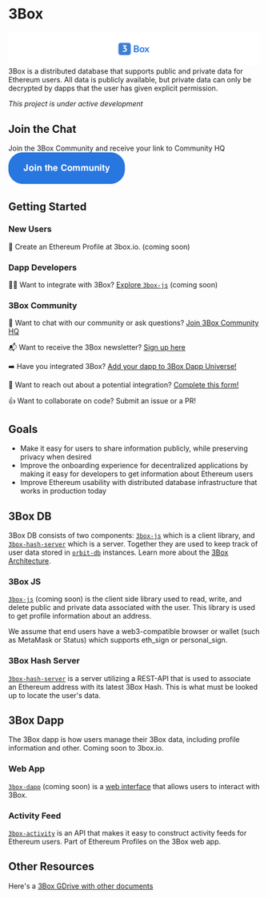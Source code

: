 # 3Box
![3Box Logo](./3box_widelogo.png)
3Box is a distributed database that supports public and private data for Ethereum users. All data is publicly available, but private data can only be decrypted by dapps that the user has given explicit permission.

*This project is under active development*

## Join the Chat
Join the 3Box Community and receive your link to Community HQ
[![button](./3box_button_community.png)](https://mailchi.mp/c671ca2b8093/3box)

## Getting Started

### New Users
👤 Create an Ethereum Profile at 3box.io. (coming soon)

### Dapp Developers
👩‍💻 Want to integrate with 3Box? [Explore `3box-js`](https://www.github.com/uport-project/3box-js) (coming soon)

### 3Box Community  
💬 Want to chat with our community or ask questions? [Join 3Box Community HQ](https://mailchi.mp/c671ca2b8093/3box)

📬 Want to receive the 3Box newsletter? [Sign up here](https://mailchi.mp/c671ca2b8093/3box)

➡️ Have you integrated 3Box? [Add your dapp to 3Box Dapp Universe!](./COMMUNITY-PROJECTS.md)

📝 Want to reach out about a potential integration? [Complete this form!](https://airtable.com/shrDYkQCnzlVUvHGe)

👍 Want to collaborate on code? Submit an issue or a PR! 

## Goals
* Make it easy for users to share information publicly, while preserving privacy when desired
* Improve the onboarding experience for decentralized applications by making it easy for developers to get information about Ethereum users
* Improve Ethereum usability with distributed database infrastructure that works in production today

## 3Box DB
3Box DB consists of two components: [`3box-js`](https://www.github.com/uport-project/3box-js) which is a client library, and [`3box-hash-server`](https://www.github.com/uport-project/3box-hash-server) which is a server. Together they are used to keep track of user data stored in [`orbit-db`](https://github.com/orbitdb/orbit-db) instances. Learn more about the [3Box Architecture](./ARCHITECTURE.md).

### 3Box JS
[`3box-js`](https://www.github.com/uport-project/3box-js) (coming soon) is the client side library used to read, write, and delete public and private data associated with the user. This library is used to get profile information about an address.

We assume that end users have a web3-compatible browser or wallet (such as MetaMask or Status) which supports eth_sign or personal_sign.

### 3Box Hash Server
[`3box-hash-server`](https://www.github.com/uport-project/3box-hash-server) is a server utilizing a REST-API that is used to associate an Ethereum address with its latest 3Box Hash. This is what must be looked up to locate the user's data.    

## 3Box Dapp
The 3Box dapp is how users manage their 3Box data, including profile information and other. Coming soon to 3box.io.

### Web App
[`3box-dapp`](https://www.github.com/uport-project/3box-dapp) (coming soon) is a [web interface](./3box_dapp_prototype_ui_example.png) that allows users to interact with 3Box.
    

### Activity Feed
[`3box-activity`](https://www.github.com/uport-project/3box-activity) is an API that makes it easy to construct activity feeds for Ethereum users. Part of Ethereum Profiles on the 3Box web app.

## Other Resources
Here's a [3Box GDrive with other documents](https://drive.google.com/drive/folders/16lZWMVFLKLk2nAZJQ7xQyzHKZzK734Ov?usp=sharing)

